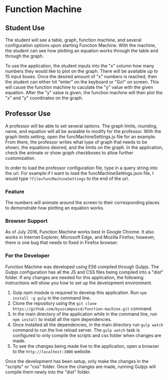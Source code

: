 # Function Machine

## Student Use
The student will see a table, graph, function machine, and several configuration options upon starting Function Machine.  With the machine, the student can see how plotting an equation works through the table and through the graph.

To use the application, the student inputs into the "x" column how many numbers they would like to plot on the graph.  There will be available up to 15 input boxes.  Once the desired amount of "x" numbers is reached, then the student can either hit "enter" on the keyboard or "Go!" on screen.  This will cause the function machine to caculate the "y" value with the given equation.  After the "y" value is given, the function machine will then plot the "x" and "y" coordinates on the graph.

## Professor Use
A professor will be able to set several options.  The graph limits, rounding, name, and equation will all be avaiable to modify for the professor.  With the graph limits setting, open the funcMachineSettings.js file for an example.  From there, the professor writes what type of graph that needs to be shown, the equations desired, and the limits on the graph.  In the application, check the animate or show graph checkboxes to allow further customization.

In order to load the professor configuration file, type in a query string into the url.  For example if I want to load the funcMachineSettings.json file, I would type `?file=funcMachineSettings` to the end of the url.  

### Feature
The numbers will animate around the screen to their corresponding places to demonstrate how plotting an equation works.

### Browser Support
As of July 2016, Function Machine works best in Google Chrome.  It also works in Internet Explorer, Microsoft Edge, and Mozilla Firefox; however, there is one bug that needs to fixed in Firefox browser.

### For the Developer

Function Machine was developed using ES6 compiled through Gulpjs.  The Gulpjs configuration has all the JS and CSS files being compiled into a "dist" folder.  If any changes are needed for this application, the following instructions will show you how to set up the development environment.

1. Gulp npm module is required to develop this application.  Run `npm install -g gulp` in the command line.
2. Clone the repository using the `git clone https://github.com/byuicampuscd/function-machine.git` command.
3. In the main directory of the application while in the command line, run `npm install` to install all the npm dependencies.
4. Once installed all the dependencies, in the main directory run `gulp watch` command to run the live reload server.  The `gulp watch` task is configured to only compile the scripts and css folder when changes are made.  
5. To see the changes being made live to the application, open a browser to the `http://localhost:3000` website.

Once the development has been setup, only make the changes in the "scripts" or "css" folder.  Once the changes are made, running Gulpjs will compile them newly into the "dist" folder.